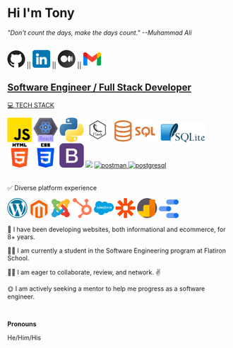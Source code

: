 
# <h1>Hi I'm Tony</h1>
<p><i>"Don't count the days, make the days count." --Muhammad Ali</i></p>
<br />
<!-- GIT, LINKEDIN, MEDIUM, GMAIL ICONS -->
<a href="https://github.com/N2IT/" target="_blank" title="You are here!"><img src="./assets/github.png" width=40></a> ||
<a href="https://www.linkedin.com/in/tony-eder/" target="_blank" title="The professional profile"><img src="./assets/linkedin.png" width=40></a> ||
<a href="https://medium.com/@tonyeder11" target="_blank" title="Sometimes I blog"><img src="./assets/medium.png" width=40></a> ||
<a href="mailto:tonyeder11@gmail.com?subject=Hey I was looking at your github profile and [you take it from here]" target="_blank" title="Email me what is on your mind!"><img src="./assets/gmail.png" width=40>

<h2>Software Engineer / Full Stack Developer</h2>

<!-- TECH STACK -->
<!-- JAVASCRIPT, REACT, PYTHON, FLASK, ALEMBIC, FLASK-RESTFUL, SQL, SQLITE, LINUX, SQLALCHEMY, HTML5, CSS3, BOOTSTRAP -- ICONS-->
💻 TECH STACK
<!-- <div style='display: inline-flex'> -->
<a href="https://www.javascript.com/" target="_blank"><img src="./assets/js.png" width=55></a>
<a href="https://react.dev/" target="_blank"><img src='./assets/react.png' width=55></a>
<a href="https://www.python.org/" target="_blank"><img src='./assets/python.png' width=55></a>
<a href="https://flask.palletsprojects.com/en/2.2.x/" target="_blank"><img src='./assets/flask.png' width=55></a>
<a href="https://www.w3schools.com/sql/sql_intro.asp" target="_blank"><img src='./assets/Sql_data_base_with_logo.png' width=105></a>
<a href="https://www.sqlite.org/" target="_blank"><img src='./assets/1000px-SQLite370.png' width=105></a>
<a href="https://developer.mozilla.org/en-US/docs/Web/HTML" target="_blank"><img src='./assets/html-5.png' width=55></a>
<a href="https://developer.mozilla.org/en-US/docs/Web/CSS" target="_blank"><img src='./assets/css-3.png' width=55></a>
<a href="https://getbootstrap.com/" target="_blank"><img src='./assets/bootstrap.png' width=55></a>
<a href="https://tailwindcss.com/" target="_blank"><img src="https://upload.wikimedia.org/wikipedia/commons/d/d5/Tailwind_CSS_Logo.svg" width='55'></a>
<a href="https://postman.com" target="_blank" rel="noreferrer"> <img src="https://www.vectorlogo.zone/logos/getpostman/getpostman-icon.svg" alt="postman" width="55" height="55"/> </a>
<a href="https://www.postgresql.org/" target="_blank" rel="noreferrer"><img src="https://upload.wikimedia.org/wikipedia/commons/2/29/Postgresql_elephant.svg" alt="postgresql" width="55" height="55" /></a>
<br />
<br />
<br />
✅ Diverse platform experience
<!-- <div style='display: inline-flex'> -->
<a href="https://wordpress.com/" target="_blank" title="Wordpress"><img src="./assets/wordpress.png" width=45></a>
<a href="https://business.adobe.com/products/magento/magento-commerce.html" title="Adobe Commerce" target="_blank"><img src="./assets/magento.png" width=45></a>
<a href="https://www.joomla.org/" target="_blank" title="Joomla"><img src="./assets/social.png" width=45></a>
<a href="https://www.hubspot.com" title="HubSpot" target="_blank"><img src="./assets/hubspot.png" width=45></a>
<a href="https://www.salesforce.com/" title="Salesforce" target="_blank"><img src="./assets/salesforce.png" width=45></a>
<a href="https://zapier.com/" title="Zapier" target="_blank"><img src="./assets/zapier-logo-png-transparent.png" width=45></a>
<a href="https://analytics.google.com" title="Google Analytics" target="_blank"><img src="./assets/google-analytics.png" width=45></a>
<a href="https://lookerstudio.google.com/u/0/navigation/reporting" title="Looker Studio" target="_blank"><img src="./assets/googleDataStudio.png" width=45></a>

<!-- personal notes about me: -->
<p>🌅 I have been developing websites, both informational and ecommerce, for 8+ years.</p>
<p>🧑‍🎓 I am currently a student in the Software Engineering program at Flatiron School.</p>
<p>🙋‍♂️ I am eager to collaborate, review, and network. ✌️ </p>
<p>🌞 I am actively seeking a mentor to help me progress as a software engineer.</p>
<br />
<!-- PROJECT DEMOS
LINKS TO TOP THREE OR FOUR -->
<p><b>Pronouns</b></p>
<p>He/Him/His</p>

<!-- <p><b>One more note...</b></p> -->
